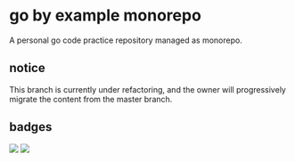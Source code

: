 # go by example monorepo

A personal go code practice repository managed as monorepo.

## notice

This branch is currently under refactoring, and the owner will progressively migrate the content from the master branch.

## badges
![](https://github.com/yuchanns/gobyexample/workflows/casbin/badge.svg?branch=monorepo)
![](https://github.com/yuchanns/gobyexample/workflows/errors/badge.svg?branch=monorepo)
